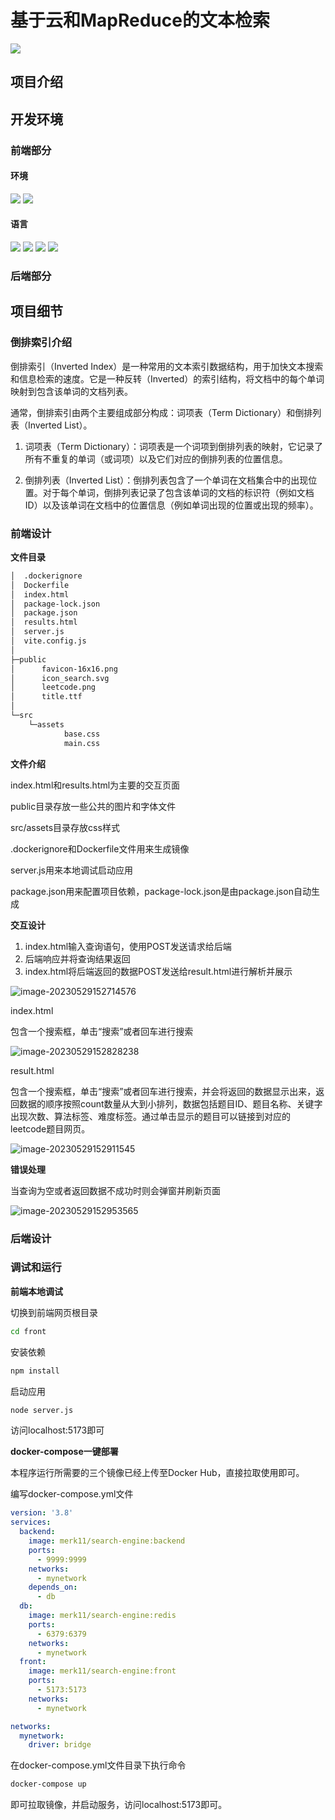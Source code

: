 # 基于云和MapReduce的文本检索

[![](https://img.shields.io/badge/env-dockercompose2.17.3-blue.svg)](https://github.com/docker/compose)

## 项目介绍



## 开发环境

### 前端部分

#### 环境

[![](https://img.shields.io/badge/Node.js-18.5.0-green.svg)]() [![](https://img.shields.io/badge/npm-9.5.0-green.svg)]()

#### 语言

[![](https://img.shields.io/badge/vue.js-green.svg)]() [![](https://img.shields.io/badge/javascript-yellow.svg)]() [![](https://img.shields.io/badge/html-red.svg)]() [![](https://img.shields.io/badge/css-purple.svg)]()

### 后端部分



## 项目细节



### 倒排索引介绍

倒排索引（Inverted Index）是一种常用的文本索引数据结构，用于加快文本搜索和信息检索的速度。它是一种反转（Inverted）的索引结构，将文档中的每个单词映射到包含该单词的文档列表。

通常，倒排索引由两个主要组成部分构成：词项表（Term Dictionary）和倒排列表（Inverted List）。

1. 词项表（Term Dictionary）：词项表是一个词项到倒排列表的映射，它记录了所有不重复的单词（或词项）以及它们对应的倒排列表的位置信息。

2. 倒排列表（Inverted List）：倒排列表包含了一个单词在文档集合中的出现位置。对于每个单词，倒排列表记录了包含该单词的文档的标识符（例如文档ID）以及该单词在文档中的位置信息（例如单词出现的位置或出现的频率）。


### 前端设计

**文件目录**
```bash
│  .dockerignore
│  Dockerfile
│  index.html
│  package-lock.json
│  package.json
│  results.html
│  server.js
│  vite.config.js
│
├─public
│      favicon-16x16.png
│      icon_search.svg
│      leetcode.png
│      title.ttf
│
└─src
    └─assets
            base.css
            main.css
```

**文件介绍**

index.html和results.html为主要的交互页面

public目录存放一些公共的图片和字体文件

src/assets目录存放css样式

.dockerignore和Dockerfile文件用来生成镜像

server.js用来本地调试启动应用

package.json用来配置项目依赖，package-lock.json是由package.json自动生成

**交互设计**

1. index.html输入查询语句，使用POST发送请求给后端
2. 后端响应并将查询结果返回
3. index.html将后端返回的数据POST发送给result.html进行解析并展示

![image-20230529152714576](https://github.com/forresthomework/YunJiSuanbackend/blob/main/img/image-20230529152714576.png)

index.html

包含一个搜索框，单击“搜索”或者回车进行搜索

![image-20230529152828238](https://github.com/forresthomework/YunJiSuanbackend/blob/main/img/image-20230529152828238.png)

result.html

包含一个搜索框，单击“搜索”或者回车进行搜索，并会将返回的数据显示出来，返回数据的顺序按照count数量从大到小排列，数据包括题目ID、题目名称、关键字出现次数、算法标签、难度标签。通过单击显示的题目可以链接到对应的leetcode题目网页。

![image-20230529152911545](https://github.com/forresthomework/YunJiSuanbackend/blob/main/img/image-20230529152911545.png)

**错误处理**

当查询为空或者返回数据不成功时则会弹窗并刷新页面

![image-20230529152953565](https://github.com/forresthomework/YunJiSuanbackend/blob/main/img/image-20230529152953565.png)

### 后端设计



### 调试和运行
**前端本地调试**

切换到前端网页根目录
```bash
cd front
```
安装依赖
```bash
npm install
```
启动应用
```bash
node server.js
```
访问localhost:5173即可

**docker-compose一键部署**

本程序运行所需要的三个镜像已经上传至Docker Hub，直接拉取使用即可。

编写docker-compose.yml文件

```yaml
version: '3.8'
services:
  backend:
    image: merk11/search-engine:backend
    ports:
      - 9999:9999
    networks:
      - mynetwork
    depends_on:
      - db
  db:
    image: merk11/search-engine:redis
    ports:
      - 6379:6379
    networks:
      - mynetwork	
  front:
    image: merk11/search-engine:front
    ports:
      - 5173:5173
    networks:
      - mynetwork

networks:
  mynetwork:
    driver: bridge
```

在docker-compose.yml文件目录下执行命令

```bash
docker-compose up
```

即可拉取镜像，并启动服务，访问localhost:5173即可。
